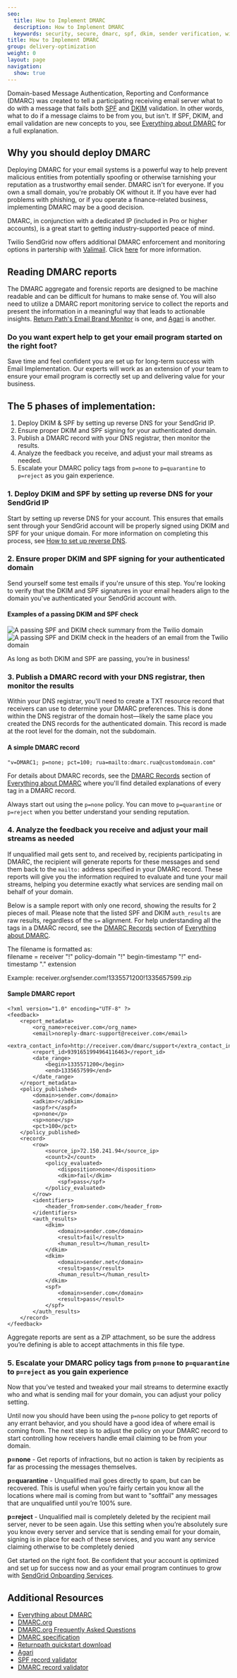 ```yaml
---
seo:
  title: How to Implement DMARC
  description: How to Implement DMARC
  keywords: security, secure, dmarc, spf, dkim, sender verification, wizard, rua, reject, quarantine
title: How to Implement DMARC
group: delivery-optimization
weight: 0
layout: page
navigation:
  show: true
---
```


Domain-based Message Authentication, Reporting and Conformance (DMARC) was created to tell a participating receiving email server what to do with a message that fails both [SPF]({{root_url}}/glossary/spf/) and [DKIM]({{root_url}}/glossary/dkim/) validation. In other words, what to do if a message claims to be from you, but isn't. If SPF, DKIM, and email validation are new concepts to you, see [Everything about DMARC]({{root_url}}/ui/sending-email/dmarc/) for a full explanation.

## Why you should deploy DMARC

Deploying DMARC for your email systems is a powerful way to help prevent malicious entities from potentially spoofing or otherwise tarnishing your reputation as a trustworthy email sender. DMARC isn't for everyone. If you own a small domain, you're probably OK without it. If you have ever had problems with phishing, or if you operate a finance-related business, implementing DMARC may be a good decision.

DMARC, in conjunction with a dedicated IP (included in Pro or higher accounts), is a great start to getting industry-supported peace of mind.

<call-out>

Twilio SendGrid now offers additional DMARC enforcement and monitoring options in partership with [Valimail](https://go.valimail.com/TwilioSendGrid.html). Click [here](https://sendgrid.com/blog/twilio-launches-partnership-with-valimail-dmarc-solutions-to-deploy-sophisticated-anti-phishing-technologies-at-scale/) for more information.

</call-out>

## Reading DMARC reports

The DMARC aggregate and forensic reports are designed to be machine readable and can be difficult for humans to make sense of. You will also need to utilize a DMARC report monitoring service to collect the reports and present the information in a meaningful way that leads to actionable insights. [Return Path's Email Brand Monitor](https://www.validity.com/products/returnpath/) is one, and [Agari](https://www.agari.com/dmarc/) is another.

<call-out-link linktext="IMPLEMENTATION SERVICES" img="/img/expert-insights-promo1.png" link="https://sendgrid.com/solutions/email-implementation/">

### Do you want expert help to get your email program started on the right foot?

Save time and feel confident you are set up for long-term success with Email Implementation. Our experts will work as an extension of your team to ensure your email program is correctly set up and delivering value for your business.

</call-out-link>

## The 5 phases of implementation:

1. Deploy DKIM & SPF by setting up reverse DNS for your SendGrid IP.
2. Ensure proper DKIM and SPF signing for your authenticated domain.
3. Publish a DMARC record with your DNS registrar, then monitor the results.
4. Analyze the feedback you receive, and adjust your mail streams as needed.
5. Escalate your DMARC policy tags from `p=none` to `p=quarantine` to `p=reject` as you gain experience.

### 1. Deploy DKIM and SPF by setting up reverse DNS for your SendGrid IP

Start by setting up reverse DNS for your account. This ensures that emails sent through your SendGrid account will be properly signed using DKIM and SPF for your unique domain. For more information on completing this process, see [How to set up reverse DNS]({{root_url}}/ui/account-and-settings/how-to-set-up-reverse-dns/).

### 2. Ensure proper DKIM and SPF signing for your authenticated domain

Send yourself some test emails if you're unsure of this step. You're looking to verify that the DKIM and SPF signatures in your email headers align to the domain you've authenticated your SendGrid account with.

#### Examples of a passing DKIM and SPF check

![A passing SPF and DKIM check summary from the Twilio domain]({{root_url}}/img/dkim_spf_pass_1.png)
![A passing SPF and DKIM check in the headers of an email from the Twilio domain]({{root_url}}/img/dkim_spf_pass_2.png)

As long as both DKIM and SPF are passing, you’re in business!

### 3. Publish a DMARC record with your DNS registrar, then monitor the results

Within your DNS registrar, you'll need to create a TXT resource record that receivers can use to determine your DMARC preferences. This is done within the DNS registrar of the domain host—likely the same place you created the DNS records for the authenticated domain. This record is made at the root level for the domain, not the subdomain.

#### A simple DMARC record

    "v=DMARC1; p=none; pct=100; rua=mailto:dmarc.rua@customdomain.com"

For details about DMARC records, see the [DMARC Records]({{root_url}}/ui/sending-email/dmarc/#dmarc-records) section of [Everything about DMARC]({{root_url}}/ui/sending-email/dmarc/) where you'll find detailed explanations of every tag in a DMARC record.

<call-out>

Always start out using the `p=none` policy. You can move to `p=quarantine` or `p=reject` when you better understand your sending reputation.

</call-out>

### 4. Analyze the feedback you receive and adjust your mail streams as needed

If unqualified mail gets sent to, and received by, recipients participating in DMARC, the recipient will generate reports for these messages and send them back to the `mailto:` address specified in your DMARC record. These reports will give you the information required to evaluate and tune your mail streams, helping you determine exactly what services are sending mail on behalf of your domain.

Below is a sample report with only one record, showing the results for 2 pieces of mail.
Please note that the listed SPF and DKIM `auth_results` are raw results, regardless of the `s=` alignment. For help understanding all the tags in a DMARC record, see the [DMARC Records]({{root_url}}/ui/sending-email/dmarc/#dmarc-records) section of [Everything about DMARC]({{root_url}}/ui/sending-email/dmarc/).

<call-out>

The filename is formatted as:  
filename = receiver "!" policy-domain "!" begin-timestamp "!" end-timestamp "." extension

Example: receiver.org!sender.com!1335571200!1335657599.zip

</call-out>

#### Sample DMARC report

    <?xml version="1.0" encoding="UTF-8" ?>
    <feedback>
        <report_metadata>
            <org_name>receiver.com</org_name>
            <email>noreply-dmarc-support@receiver.com</email>
            <extra_contact_info>http://receiver.com/dmarc/support</extra_contact_info>
            <report_id>9391651994964116463</report_id>
            <date_range>
                <begin>1335571200</begin>
                <end>1335657599</end>
            </date_range>
        </report_metadata>
        <policy_published>
            <domain>sender.com</domain>
            <adkim>r</adkim>
            <aspf>r</aspf>
            <p>none</p>
            <sp>none</sp>
            <pct>100</pct>
        </policy_published>
        <record>
            <row>
                <source_ip>72.150.241.94</source_ip>
                <count>2</count>
                <policy_evaluated>
                    <disposition>none</disposition>
                    <dkim>fail</dkim>
                    <spf>pass</spf>
                </policy_evaluated>
            </row>
            <identifiers>
                <header_from>sender.com</header_from>
            </identifiers>
            <auth_results>
                <dkim>
                    <domain>sender.com</domain>
                    <result>fail</result>
                    <human_result></human_result>
                </dkim>
                <dkim>
                    <domain>sender.net</domain>
                    <result>pass</result>
                    <human_result></human_result>
                </dkim>
                <spf>
                    <domain>sender.com</domain>
                    <result>pass</result>
                </spf>
            </auth_results>
        </record>
    </feedback>

<call-out>

Aggregate reports are sent as a ZIP attachment, so be sure the address you’re defining is able to accept attachments in this file type.

</call-out>

### 5. Escalate your DMARC policy tags from `p=none` to `p=quarantine` to `p=reject` as you gain experience

Now that you’ve tested and tweaked your mail streams to determine exactly who and what is sending mail for your domain, you can adjust your policy setting.

Until now you should have been using the `p=none` policy to get reports of any errant behavior, and you should have a good idea of where email is coming from. The next step is to adjust the policy on your DMARC record to start controlling how receivers handle email claiming to be from your domain.

**p=none** - Get reports of infractions, but no action is taken by recipients as far as processing the messages themselves.

**p=quarantine** - Unqualified mail goes directly to spam, but can be recovered. This is useful when you’re fairly certain you know all the locations where mail is coming from but want to "softfail" any messages that are unqualified until you’re 100% sure.

**p=reject** - Unqualified mail is completely deleted by the recipient mail server, never to be seen again. Use this setting when you’re absolutely sure you know every server and service that is sending email for your domain, signing is in place for each of these services, and you want any service claiming otherwise to be completely denied

<call-out>

Get started on the right foot. Be confident that your account is optimized and set up for success now and as your email program continues to grow with [SendGrid Onboarding Services](https://sendgrid.com/marketing/onboarding-services-request/?utm_source=docs).

</call-out>

## Additional Resources

- [Everything about DMARC]({{root_url}}/ui/sending-email/dmarc/)
- [DMARC.org](https://dmarc.org/)
- [DMARC.org Frequently Asked Questions](https://dmarc.org/wiki/FAQ)
- [DMARC specification](https://dmarc.org/resources/specification/)
- [Returnpath quickstart download](https://returnpath.com/downloads/authenticating-email-dmarc-spf-dkim-quick-start-guide/)
- [Agari](https://www.agari.com/dmarc/)
- [SPF record validator](https://www.kitterman.com/spf/validate.html)
- [DMARC record validator](https://kitterman.com/dmarc/assistant.html)

